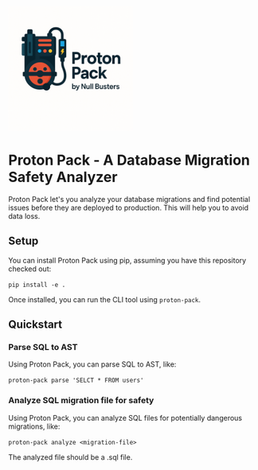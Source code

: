 <img src="assets/proton-pack.png" alt="My Screenshot" width="250"/>

# Proton Pack - A Database Migration Safety Analyzer 
Proton Pack let's you analyze your database migrations and find potential issues
before they are deployed to production. This will help you to avoid data loss.

## Setup
You can install Proton Pack using pip, assuming you have this repository checked out:

`pip install -e .`

Once installed, you can run the CLI tool using `proton-pack`.

## Quickstart

### Parse SQL to AST
Using Proton Pack, you can parse SQL to AST, like:

`proton-pack parse 'SELCT * FROM users'`

### Analyze SQL migration file for safety
Using Proton Pack, you can analyze SQL files for potentially dangerous migrations, like:

`proton-pack analyze <migration-file>`

The analyzed file should be a .sql file.
